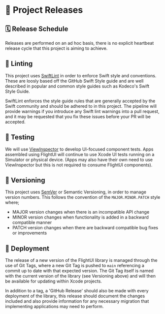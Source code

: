 # 🚀 Project Releases

## 🗓️ Release Schedule
Releases are performed on an ad hoc basis, there is no explicit heartbeat release cycle that this project is aiming to achieve. 

## 🧐 Linting
This project uses [SwiftLint](https://github.com/realm/SwiftLint) in order to enforce Swift style and conventions. These are loosly based off the GitHub Swift Style guide and are well described in popular and common style guides such as Kodeco's Swift Style Guide.

SwiftLint enforces the style guide rules that are generally accepted by the Swift community and should be adhered to in this project. The pipeline will provide warnings if you introduce any Swift lint warnings into a pull request, and it may be requested that you fix these issues before your PR will be accepted.

## 🧪 Testing
We will use [ViewInspector](https://github.com/nalexn/ViewInspector) to develop UI-focused component tests. Apps assembled using FlightUI will continue to use Xcode UI tests running on a Simulator or physical device. (Apps may also have their own need to use ViewInspector but this is not required to consume FlightUI components).

## 🔢 Versioning
This project uses [SemVer](https://semver.org/) or Semantic Versioning, in order to manage version numbers. This follows the convention of the `MAJOR.MINOR.PATCH` style where;
- MAJOR version changes when there is an incompatible API change
- MINOR version changes when functionality is added in a backward compatible manner
- PATCH version changes when there are backward compatible bug fixes or improvements

## 🚀 Deployment
The release of a new version of the FlightUI library is managed through the use of Git Tags, where a new Git Tag is pushed to `main` referencing a commit up to date with that expected version. The Git Tag itself is named with the current version of the library (see Versioning above) and will then be available for updating within Xcode projects.

In addition to a tag, a 'GitHub Release' should also be made with every deployment of the library, this release should document the changes included and also provide information for any necessary migration that implementing applications may need to perform.